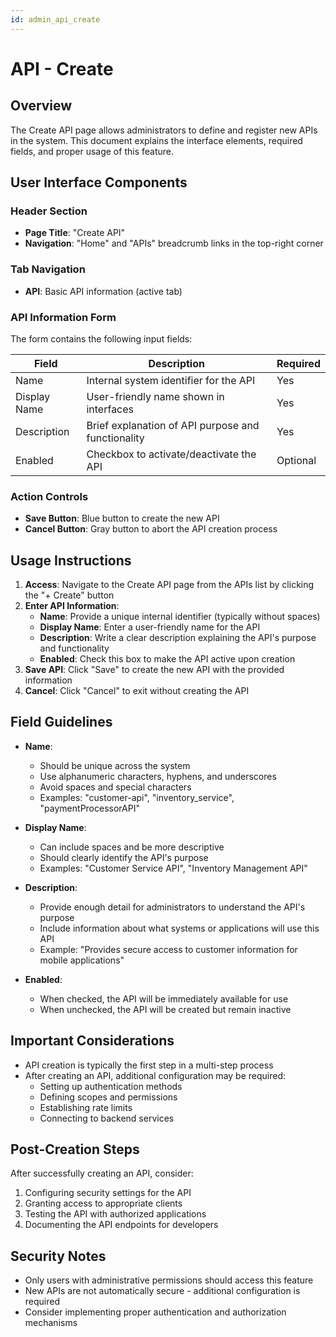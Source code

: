 ```yaml
---
id: admin_api_create
---
```


# API - Create

## Overview
The Create API page allows administrators to define and register new APIs in the system. This document explains the interface elements, required fields, and proper usage of this feature.

## User Interface Components

### Header Section
- **Page Title**: "Create API"
- **Navigation**: "Home" and "APIs" breadcrumb links in the top-right corner

### Tab Navigation
- **API**: Basic API information (active tab)

### API Information Form
The form contains the following input fields:

| Field | Description | Required |
|-------|-------------|----------|
| Name | Internal system identifier for the API | Yes |
| Display Name | User-friendly name shown in interfaces | Yes |
| Description | Brief explanation of API purpose and functionality | Yes |
| Enabled | Checkbox to activate/deactivate the API | Optional |

### Action Controls
- **Save Button**: Blue button to create the new API
- **Cancel Button**: Gray button to abort the API creation process

## Usage Instructions

1. **Access**: Navigate to the Create API page from the APIs list by clicking the "+ Create" button
2. **Enter API Information**:
   - **Name**: Provide a unique internal identifier (typically without spaces)
   - **Display Name**: Enter a user-friendly name for the API
   - **Description**: Write a clear description explaining the API's purpose and functionality
   - **Enabled**: Check this box to make the API active upon creation
3. **Save API**: Click "Save" to create the new API with the provided information
4. **Cancel**: Click "Cancel" to exit without creating the API

## Field Guidelines

- **Name**: 
  - Should be unique across the system
  - Use alphanumeric characters, hyphens, and underscores
  - Avoid spaces and special characters
  - Examples: "customer-api", "inventory_service", "paymentProcessorAPI"

- **Display Name**:
  - Can include spaces and be more descriptive
  - Should clearly identify the API's purpose
  - Examples: "Customer Service API", "Inventory Management API"

- **Description**:
  - Provide enough detail for administrators to understand the API's purpose
  - Include information about what systems or applications will use this API
  - Example: "Provides secure access to customer information for mobile applications"

- **Enabled**:
  - When checked, the API will be immediately available for use
  - When unchecked, the API will be created but remain inactive

## Important Considerations

- API creation is typically the first step in a multi-step process
- After creating an API, additional configuration may be required:
  - Setting up authentication methods
  - Defining scopes and permissions
  - Establishing rate limits
  - Connecting to backend services

## Post-Creation Steps

After successfully creating an API, consider:
1. Configuring security settings for the API
2. Granting access to appropriate clients
3. Testing the API with authorized applications
4. Documenting the API endpoints for developers

## Security Notes

- Only users with administrative permissions should access this feature
- New APIs are not automatically secure - additional configuration is required
- Consider implementing proper authentication and authorization mechanisms